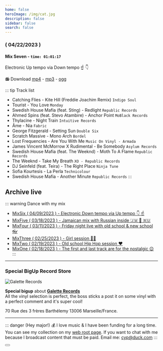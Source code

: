 ```yaml
---
home: false
heroImage: /img/cat.jpg
description: false
sidebar: false
search: false
---
```


<my-live url="https://live.rouquin.me/archives/MixSeven.mp4" urltrack="./vtt/MixSeven.vtt" datenamemix="04/22/2023 :: Mix Seven"></my-live>

### ( 04/22/2023 )
#### Mix Seven - `time: 01:01:17`

Electronic Up tempo via Down tempo ☝️ 👇

<my-audio url="https://live.rouquin.me/archives/MixSeven.ogg" playerid="audio-player"></my-audio>

📻 Download [mp4](https://live.rouquin.me/archives/MixSeven.mp4) - [mp3](https://live.rouquin.me/archives/MixSeven.mp3) - [ogg](https://live.rouquin.me/archives/MixSeven.ogg)

::: tip Track list

- Catching Flies - Kite Hill (Freddie Joachim Remix) `Indigo Soul`
- Tourist - You Love `Monday`
- Swedish House Mafia (feat. Sting) - Redlight `Republic Records`
- Ahmed Spins (feat. Stevo Atambire) - Anchor Point `MoBlack Records`
- Thylacine - Night Train `Intuitive Records`
- Âme - Nia `Fabric`
- George Fitzgerald - Setting Sun `Double Six`
- Scratch Massive - Mono Arch `Bordel`
- Lost Frequencies - Are You With Me `Music On Vinyl - Armada`
- James Vincent McMorrow X Rudimental - Be Somebody `Asylum Records`
- Swedish House Mafia (feat. The Weeknd) - Moth To A Flame `Republic Records`
- The Weeknd - Take My Breath `XO - Republic Records`
- DJ Seinfeld (feat. Teira) - The Right Place `Ninja Tune`
- Sofia Kourtesis - La Perla `Technicolour`
- Swedish House Mafia - Another Minute `Republic Records`
:::

## Archive live

::: warning Dance with my mix
- [MixSix ( 04/09/2023 ) - Electronic Down tempo via Up tempo 👇 ☝️](./archives-mix/MixSix.md)
- [MixFive ( 03/18/2023 ) - Jamaican mix with Russian inside 🇯🇲 🌿 🇷🇺](./archives-mix/MixFive.md)
- [MixFour ( 03/11/2023 ) - Friday night live with old school & new school 👓](./archives-mix/MixFour.md)
- [MixThree ( 02/25/2023 ) - Girl session 👸🏽](./archives-mix/MixThree.md)
- [MixTwo ( 02/19/2023 ) - Old school Hip Hop session ❤️ ](./archives-mix/MixTwo.md)
- [MixOne ( 02/18/2023 ) - The first and last track are for the nostalgic :wink:](./archives-mix/MixOne.md)
:::

---

### Special BigUp Record Store

![Galette Records](/img/Galette-Records.jpg)

**Special bigup** about [**Galette Records**](https://galette-records.com/)  
All the vinyl selection is perfect, the boss sticks a post it on some vinyl with a perfect comment and it's super cool!

70 Rue des 3 frères Barthélemy 13006 Marseille/France. 

---

::: danger (Hey major!) 💰
I love music & I have been funding for a long time. 
You can see my collection on my [web root page](https://www.rouquin.me/). 
If you want to chat with me because I broadcast content that must be paid. Email me: cyp@duck.com
:::

<Button/>